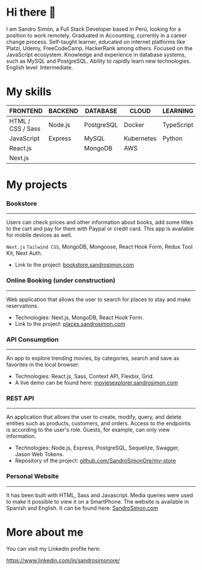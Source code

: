 # Hi there 👋 

I am Sandro Simón, a Full Stack Developer based in Perú, looking for a position to work remotely. Graduated in Accounting, currently in a career change process. Self-taught learner, educated on internet platforms like Platzi, Udemy, FreeCodeCamp, HackerRank among others. Focused on the JavaScript ecosystem. Knowledge and experience in database systems, such as MySQL and PostgreSQL. Ability to rapidly learn new technologies. English level: Intermediate.

# My skills
|FRONTEND|BACKEND|DATABASE|CLOUD|LEARNING|
| -- | -- | -- | -- | -- |
| HTML / CSS / Sass | Node.js | PostgreSQL | Docker | TypeScript |
| JavaScript | Express | MySQL | Kubernetes | Python |
| React.js |  | MongoDB | AWS | |
| Next.js | | | | |


# My projects

### Bookstore
---
Users can check prices and other information about books, add some titles to the cart and pay for them with Paypal or credit card. This app is available for mobile devices as well.

`Next.js` `Tailwind CSS`, MongoDB, Mongoose, React Hook Form, Redux Tool Kit, Next Auth.
- Link to the project: [bookstore.sandrosimon.com](https://bookstore.sandrosimon.com)


### Online Booking (under construction)
---
Web application that allows the user to search for places to stay and make reservations.
-   Technologies: Next.js, MongoDB, React Hook Form.
-   Link to the project: [places.sandrosimon.com](https://places.sandrosimon.com)

### API Consumption
---
An app to explore trending movies, by categories, search and save as favorites in the local browser.
-	Technologies: React.js, Sass, Context API, Flexbix, Grid.
- A live demo can be found here: [moviesexplorer.sandrosimon.com](https://moviesexplorer.sandrosimon.com)

### REST API
---
An application that allows the user to create, modify, query, and delete entities such as products, customers, and orders. Access to the endpoints is according to the user's role. Guests, for example, can only view information.
-	Technologies: Node.js, Express, PostgreSQL, Sequelize, Swagger, Jason Web Tokens.
-	Repository of the project: [github.com/SandroSimonOre/my-store](https://github.com/SandroSimonOre/my-store)

### Personal Website
---
It has been built with HTML, Sass and Javascript. Media queries were used to make it possible to view it on a SmartPhone. The website is available in Spanish and English. It can be found here:
[SandroSimon.com](https://sandrosimon.com)

# More about me

You can visit my Linkedin profile here:

https://www.linkedin.com/in/sandrosimonore/



<!--
**sandrosimonore/sandrosimonore** is a ✨ _special_ ✨ repository because its `README.md` (this file) appears on your GitHub profile.

Here are some ideas to get you started:

- 🔭 I’m currently working on ...
- 🌱 I’m currently learning ...
- 👯 I’m looking to collaborate on ...
- 🤔 I’m looking for help with ...
- 💬 Ask me about ...
- 📫 How to reach me: ...
- 😄 Pronouns: ...
- ⚡ Fun fact: ...
-->
